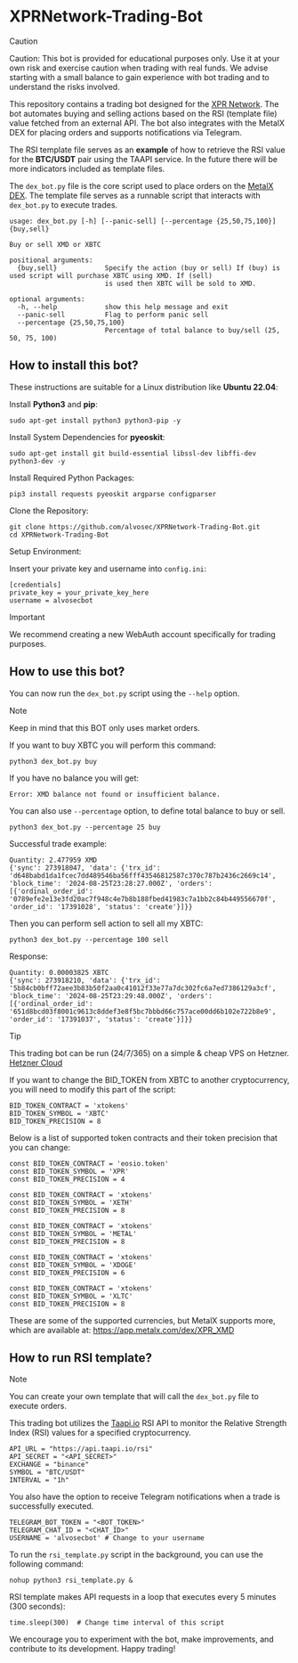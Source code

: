 # XPRNetwork-Trading-Bot

> [!CAUTION]
> Caution: This bot is provided for educational purposes only. Use it at your own risk and exercise caution when trading with real funds. We advise starting with a small balance to gain experience with bot trading and to understand the risks involved.

This repository contains a trading bot designed for the [XPR Network](https://xprnetwork.org/). The bot automates buying and selling actions based on the RSI (template file) value fetched from an external API. The bot also integrates with the MetalX DEX for placing orders and supports notifications via Telegram.

The RSI template file serves as an **example** of how to retrieve the RSI value for the **BTC/USDT** pair using the TAAPI service. In the future there will be more indicators included as template files.

The `dex_bot.py` file is the core script used to place orders on the [MetalX DEX](https://app.metalx.com). The template file serves as a runnable script that interacts with `dex_bot.py` to execute trades.

```
usage: dex_bot.py [-h] [--panic-sell] [--percentage {25,50,75,100}] {buy,sell}

Buy or sell XMD or XBTC

positional arguments:
  {buy,sell}            Specify the action (buy or sell) If (buy) is used script will purchase XBTC using XMD. If (sell)
                        is used then XBTC will be sold to XMD.

optional arguments:
  -h, --help            show this help message and exit
  --panic-sell          Flag to perform panic sell
  --percentage {25,50,75,100}
                        Percentage of total balance to buy/sell (25, 50, 75, 100)
```

## How to install this bot?

These instructions are suitable for a Linux distribution like **Ubuntu 22.04**:

Install **Python3** and **pip**:
```
sudo apt-get install python3 python3-pip -y
```
Install System Dependencies for **pyeoskit**:

```
sudo apt-get install git build-essential libssl-dev libffi-dev python3-dev -y
```

Install Required Python Packages:

```
pip3 install requests pyeoskit argparse configparser
```

Clone the Repository:

```
git clone https://github.com/alvosec/XPRNetwork-Trading-Bot.git
cd XPRNetwork-Trading-Bot
```

Setup Environment:

Insert your private key and username into `config.ini`:

```
[credentials]
private_key = your_private_key_here
username = alvosecbot
```

> [!IMPORTANT]  
> We recommend creating a new WebAuth account specifically for trading purposes.

## How to use this bot?

You can now run the `dex_bot.py` script using the `--help` option.

> [!NOTE]  
> Keep in mind that this BOT only uses market orders.

If you want to buy XBTC you will perform this command:

`python3 dex_bot.py buy`

If you have no balance you will get:

`Error: XMD balance not found or insufficient balance.`

You can also use `--percentage` option, to define total balance to buy or sell.

`python3 dex_bot.py --percentage 25 buy`

Successful trade example:

```
Quantity: 2.477959 XMD
{'sync': 273918047, 'data': {'trx_id': 'd648babd1da1fcec7dd489546ba56fff43546812587c370c787b2436c2669c14', 'block_time': '2024-08-25T23:28:27.000Z', 'orders': [{'ordinal_order_id': '0789efe2e13e3fd20ac7f948c4e7b8b188fbed41983c7a1bb2c84b449556670f', 'order_id': '17391028', 'status': 'create'}]}}
```

Then you can perform sell action to sell all my XBTC:

`python3 dex_bot.py --percentage 100 sell`

Response:

```
Quantity: 0.00003825 XBTC
{'sync': 273918210, 'data': {'trx_id': '5b84cb0bff72aee3b83b50f2aa0c41012f33e77a7dc302fc6a7ed7386129a3cf', 'block_time': '2024-08-25T23:29:48.000Z', 'orders': [{'ordinal_order_id': '651d8bcd03f8001c9613c8ddef3e8f5bc7bbbd66c757ace00dd6b102e722b8e9', 'order_id': '17391037', 'status': 'create'}]}}
```

> [!TIP]
> This trading bot can be run (24/7/365) on a simple & cheap VPS on Hetzner. [Hetzner Cloud](https://hetzner.cloud/?ref=nmlWJ6LYypzX)

If you want to change the BID_TOKEN from XBTC to another cryptocurrency, you will need to modify this part of the script:

```
BID_TOKEN_CONTRACT = 'xtokens'
BID_TOKEN_SYMBOL = 'XBTC'
BID_TOKEN_PRECISION = 8
```
Below is a list of supported token contracts and their token precision that you can change:

```
const BID_TOKEN_CONTRACT = 'eosio.token'
const BID_TOKEN_SYMBOL = 'XPR'
const BID_TOKEN_PRECISION = 4

const BID_TOKEN_CONTRACT = 'xtokens'
const BID_TOKEN_SYMBOL = 'XETH'
const BID_TOKEN_PRECISION = 8

const BID_TOKEN_CONTRACT = 'xtokens'
const BID_TOKEN_SYMBOL = 'METAL'
const BID_TOKEN_PRECISION = 8

const BID_TOKEN_CONTRACT = 'xtokens'
const BID_TOKEN_SYMBOL = 'XDOGE'
const BID_TOKEN_PRECISION = 6

const BID_TOKEN_CONTRACT = 'xtokens'
const BID_TOKEN_SYMBOL = 'XLTC'
const BID_TOKEN_PRECISION = 8
```

These are some of the supported currencies, but MetalX supports more, which are available at: https://app.metalx.com/dex/XPR_XMD

## How to run RSI template?

> [!NOTE]  
> You can create your own template that will call the `dex_bot.py` file to execute orders.

This trading bot utilizes the [Taapi.io](https://taapi.io/) RSI API to monitor the Relative Strength Index (RSI) values for a specified cryptocurrency.

```
API_URL = "https://api.taapi.io/rsi"
API_SECRET = "<API_SECRET>"
EXCHANGE = "binance"
SYMBOL = "BTC/USDT"
INTERVAL = "1h"
```

You also have the option to receive Telegram notifications when a trade is successfully executed.

```
TELEGRAM_BOT_TOKEN = "<BOT_TOKEN>"
TELEGRAM_CHAT_ID = "<CHAT_ID>"
USERNAME = 'alvosecbot' # Change to your username
```

To run the `rsi_template.py` script in the background, you can use the following command:

`nohup python3 rsi_template.py &`

RSI template makes API requests in a loop that executes every 5 minutes (300 seconds):

`time.sleep(300)  # Change time interval of this script`

We encourage you to experiment with the bot, make improvements, and contribute to its development. Happy trading!
